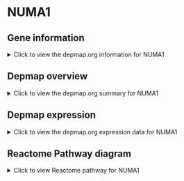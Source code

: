 <h1>NUMA1</h1>

<h2>Gene information</h2>
<details>
  <summary>Click to view the depmap.org information for NUMA1</summary>
  <iframe src="https://depmap.org/portal/gene/NUMA1?tab=about" style="border:none;width:100%;height:800px"></iframe>
</details>

<h2>Depmap overview</h2>
<details>
  <summary>Click to view the depmap.org summary for NUMA1</summary>
  <iframe src="https://depmap.org/portal/gene/NUMA1?tab=overview" style="border:none;width:100%;height:800px"></iframe>
</details>

<h2>Depmap expression</h2>
<details>
  <summary>Click to view the depmap.org expression data for NUMA1</summary>
  <iframe src="https://depmap.org/portal/gene/NUMA1?tab=characterization" style="border:none;width:100%;height:800px"></iframe>
</details>



<h2>Reactome Pathway diagram</h2>
<details>
  <summary>Click to view Reactome pathway for NUMA1</summary>
  <p>Mitotic Prophase</p>
  <iframe src="https://reactome.org/PathwayBrowser/#/R-HSA-68875" style="border:none;width:100%;height:800px"></iframe>
</details>



